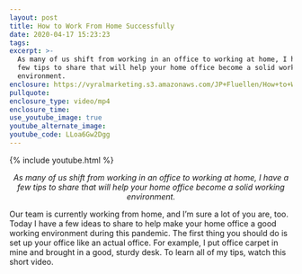 ```yaml
---
layout: post
title: How to Work From Home Successfully
date: 2020-04-17 15:23:23
tags:
excerpt: >-
  As many of us shift from working in an office to working at home, I have a
  few tips to share that will help your home office become a solid working
  environment.
enclosure: https://vyralmarketing.s3.amazonaws.com/JP+Fluellen/How+to+Work+From+Home+Successfully+(1).mp4
pullquote:
enclosure_type: video/mp4
enclosure_time:
use_youtube_image: true
youtube_alternate_image:
youtube_code: LLoa6Gw2Dgg
---
```


{% include youtube.html %}
<p style="text-align: center;"><em>As many of us shift from working in an office to working at home, I have a few tips to share that will help your home office become a solid working environment.</em></p>

Our team is currently working from home, and I’m sure a lot of you are, too. Today I have a few ideas to share to help make your home office a good working environment during this pandemic. The first thing you should do is set up your office like an actual office. For example, I put office carpet in mine and brought in a good, sturdy desk. To learn all of my tips, watch this short video.
